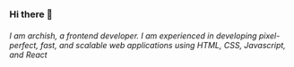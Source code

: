 ### Hi there 👋



###### I am archish, a frontend developer. I am experienced in developing pixel-perfect, fast, and scalable web applications using HTML, CSS, Javascript, and React
